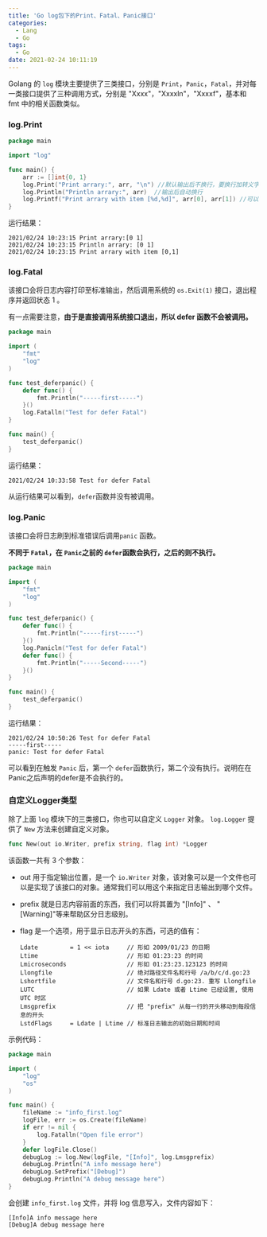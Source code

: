 ```yaml
---
title: 'Go log包下的Print、Fatal、Panic接口'
categories:
  - Lang
  - Go
tags:
  - Go
date: 2021-02-24 10:11:19
---
```


Golang 的 `log` 模块主要提供了三类接口，分别是 `Print`，`Panic`，`Fatal`，并对每一类接口提供了三种调用方式，分别是 "Xxxx"，"Xxxxln"，"Xxxxf"，基本和 fmt 中的相关函数类似。

### log.Print

```go
package main

import "log"

func main() {
	arr := []int{0, 1}
	log.Print("Print arrary:", arr, "\n") //默认输出后不换行，要换行加转义字符"\n"
	log.Println("Println arrary:", arr)  //输出后自动换行
	log.Printf("Print arrary with item [%d,%d]", arr[0], arr[1]) //可以指定输出格式
}
```

运行结果：

```text
2021/02/24 10:23:15 Print arrary:[0 1]
2021/02/24 10:23:15 Println arrary: [0 1]
2021/02/24 10:23:15 Print arrary with item [0,1]
```

### log.Fatal

该接口会将日志内容打印至标准输出，然后调用系统的 `os.Exit(1)` 接口，退出程序并返回状态 1 。

有一点需要注意，**由于是直接调用系统接口退出，所以 defer 函数不会被调用。**

```go
package main

import (
	"fmt"
	"log"
)

func test_deferpanic() {
	defer func() {
		fmt.Println("-----first-----")
	}()
	log.Fatalln("Test for defer Fatal")
}

func main() {
	test_deferpanic()
}
```

运行结果：

```text
2021/02/24 10:33:58 Test for defer Fatal
```

从运行结果可以看到，`defer`函数并没有被调用。

### log.Panic

该接口会将日志刷到标准错误后调用`panic` 函数。

**不同于 `Fatal`，在 `Panic`之前的 `defer`函数会执行，之后的则不执行。**

```go
package main

import (
	"fmt"
	"log"
)

func test_deferpanic() {
	defer func() {
		fmt.Println("-----first-----")
	}()
	log.Panicln("Test for defer Fatal")
	defer func() {
		fmt.Println("-----Second-----")
	}()
}

func main() {
	test_deferpanic()
}
```

运行结果：

```text
2021/02/24 10:50:26 Test for defer Fatal
-----first-----
panic: Test for defer Fatal
```

可以看到在触发 `Panic` 后，第一个 `defer`函数执行，第二个没有执行。说明在在Panic之后声明的defer是不会执行的。

### 自定义Logger类型

除了上面 `log` 模块下的三类接口，你也可以自定义 `Logger` 对象。 `log.Logger` 提供了 `New` 方法来创建自定义对象。

```go
func New(out io.Writer, prefix string, flag int) *Logger
```

该函数一共有 3 个参数：

* out 用于指定输出位置，是一个 `io.Writer` 对象，该对象可以是一个文件也可以是实现了该接口的对象。通常我们可以用这个来指定日志输出到哪个文件。

* prefix 就是日志内容前面的东西，我们可以将其置为 "[Info]" 、 "[Warning]"等来帮助区分日志级别。

* flag 是一个选项，用于显示日志开头的东西，可选的值有：

	```text
	Ldate         = 1 << iota     // 形如 2009/01/23 的日期
	Ltime                         // 形如 01:23:23 的时间
	Lmicroseconds                 // 形如 01:23:23.123123 的时间
	Llongfile                     // 绝对路径文件名和行号 /a/b/c/d.go:23
	Lshortfile                    // 文件名和行号 d.go:23. 重写 Llongfile
	LUTC                          // 如果 Ldate 或者 Ltime 已经设置, 使用 UTC 时区
	Lmsgprefix                    // 把 "prefix" 从每一行的开头移动到每段信息的开头
	LstdFlags     = Ldate | Ltime // 标准日志输出的初始日期和时间
	```

示例代码：

```go
package main

import (
	"log"
	"os"
)

func main() {
	fileName := "info_first.log"
	logFile, err := os.Create(fileName)
	if err != nil {
		log.Fatalln("Open file error")
	}
	defer logFile.Close()
	debugLog := log.New(logFile, "[Info]", log.Lmsgprefix)
	debugLog.Println("A info message here")
	debugLog.SetPrefix("[Debug]")
	debugLog.Println("A debug message here")
}
```

会创建 `info_first.log` 文件，并将 log 信息写入，文件内容如下：

```text
[Info]A info message here
[Debug]A debug message here
```

